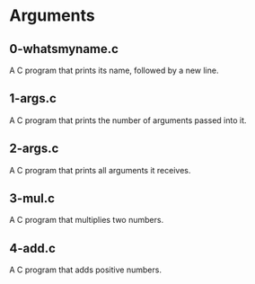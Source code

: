 # Arguments
## 0-whatsmyname.c
A C program that prints its name, followed by a new line.

## 1-args.c 
A C program that prints the number of arguments passed into it.

## 2-args.c
A C program that prints all arguments it receives.

## 3-mul.c
A C program that multiplies two numbers.

## 4-add.c
A C program that adds positive numbers.
